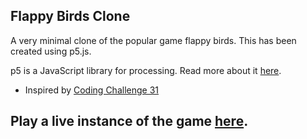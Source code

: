 ## Flappy Birds Clone
A very minimal clone of the popular game flappy birds. This has been created using p5.js.

p5 is a JavaScript library for processing. Read more about it [here](https://p5js.org/).


* Inspired by [Coding Challenge 31](https://www.youtube.com/watch?v=cXgA1d_E-jY)


## Play a live instance of the game [here](http://iammayankthakur.github.io/flappy-bird).
